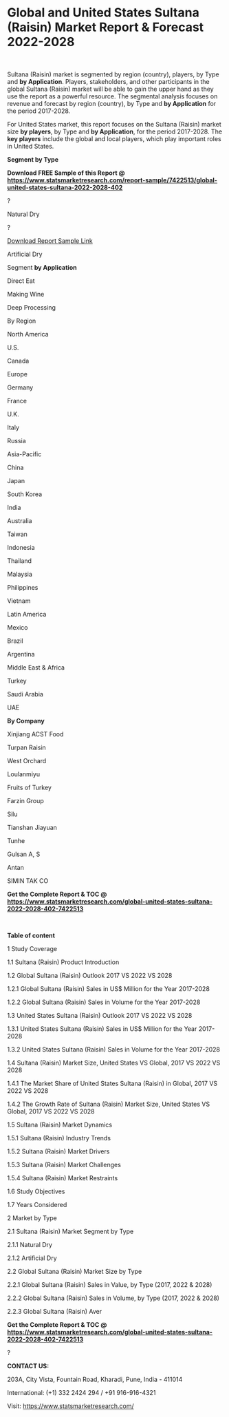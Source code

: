 <h1>Global and United States Sultana (Raisin) Market Report & Forecast 2022-2028</h1><br/><p>Sultana (Raisin) market is segmented by region (country), players, by Type and <strong>by Application</strong>. Players, stakeholders, and other participants in the global Sultana (Raisin) market will be able to gain the upper hand as they use the report as a powerful resource. The segmental analysis focuses on revenue and forecast by region (country), by Type and <strong>by Application</strong> for the period 2017-2028.</p>
 
 
 
 <p>For United States market, this report focuses on the Sultana (Raisin) market size <strong>by players</strong>, by Type and <strong>by Application</strong>, for the period 2017-2028. The <strong>key players</strong> include the global and local players, which play important roles in United States.</p>
 
 
 
 <p><strong>Segment by Type</strong></p>
 
 
 
 <div><b>Download FREE Sample of this Report @ <a href="https://www.statsmarketresearch.com/download-free-sample/7422513/global-united-states-sultana-2022-2028-402">https://www.statsmarketresearch.com/report-sample/7422513/global-united-states-sultana-2022-2028-402</a></b></div>
 
 
 
 <p>? </p>
 
 
 
 <p>Natural Dry</p>
 
 
 
 <p>? </p>
 
 
 
 <p><a href="https://www.statsmarketresearch.com/download-free-sample/7422513/global-united-states-sultana-2022-2028-402">Download Report Sample Link</a></p>
 
 
 
 <p>Artificial Dry</p>
 
 
 
 <p>Segment <strong>by Application</strong></p>
 
 
 
 <p>Direct Eat</p>
 
 
 
 <p>Making Wine</p>
 
 
 
 <p>Deep Processing</p>
 
 
 
 <p>By Region</p>
 
 
 
 <p>North America</p>
 
 
 
 <p>U.S.</p>
 
 
 
 <p>Canada</p>
 
 
 
 <p>Europe</p>
 
 
 
 <p>Germany</p>
 
 
 
 <p>France</p>
 
 
 
 <p>U.K.</p>
 
 
 
 <p>Italy</p>
 
 
 
 <p>Russia</p>
 
 
 
 <p>Asia-Pacific</p>
 
 
 
 <p>China</p>
 
 
 
 <p>Japan</p>
 
 
 
 <p>South Korea</p>
 
 
 
 <p>India</p>
 
 
 
 <p>Australia</p>
 
 
 
 <p>Taiwan</p>
 
 
 
 <p>Indonesia</p>
 
 
 
 <p>Thailand</p>
 
 
 
 <p>Malaysia</p>
 
 
 
 <p>Philippines</p>
 
 
 
 <p>Vietnam</p>
 
 
 
 <p>Latin America</p>
 
 
 
 <p>Mexico</p>
 
 
 
 <p>Brazil</p>
 
 
 
 <p>Argentina</p>
 
 
 
 <p>Middle East & Africa</p>
 
 
 
 <p>Turkey</p>
 
 
 
 <p>Saudi Arabia</p>
 
 
 
 <p>UAE</p>
 
 
 
 <p><strong>By Company</strong></p>
 
 
 
 <p>Xinjiang ACST Food</p>
 
 
 
 <p>Turpan Raisin</p>
 
 
 
 <p>West Orchard</p>
 
 
 
 <p>Loulanmiyu</p>
 
 
 
 <p>Fruits of Turkey</p>
 
 
 
 <p>Farzin Group</p>
 
 
 
 <p>Silu</p>
 
 
 
 <p>Tianshan Jiayuan</p>
 
 
 
 <p>Tunhe</p>
 
 
 
 <p>Gulsan A, S</p>
 
 
 
 <p>Antan</p>
 
 
 
 <p>SIMIN TAK CO</p>
 
 
 
 <div><b>Get the Complete Report & TOC @ <a href="https://www.statsmarketresearch.com/global-united-states-sultana-2022-2028-402-7422513">https://www.statsmarketresearch.com/global-united-states-sultana-2022-2028-402-7422513</a></b></div>
 
 
 
 <p><br />
 
 <b>Table of content</b></p>
 
 
 
 <p>1 Study Coverage<br />
 
 1.1 Sultana (Raisin) Product Introduction<br />
 
 1.2 Global Sultana (Raisin) Outlook 2017 VS 2022 VS 2028<br />
 
 1.2.1 Global Sultana (Raisin) Sales in US$ Million for the Year 2017-2028<br />
 
 1.2.2 Global Sultana (Raisin) Sales in Volume for the Year 2017-2028<br />
 
 1.3 United States Sultana (Raisin) Outlook 2017 VS 2022 VS 2028<br />
 
 1.3.1 United States Sultana (Raisin) Sales in US$ Million for the Year 2017-2028<br />
 
 1.3.2 United States Sultana (Raisin) Sales in Volume for the Year 2017-2028<br />
 
 1.4 Sultana (Raisin) Market Size, United States VS Global, 2017 VS 2022 VS 2028<br />
 
 1.4.1 The Market Share of United States Sultana (Raisin) in Global, 2017 VS 2022 VS 2028<br />
 
 1.4.2 The Growth Rate of Sultana (Raisin) Market Size, United States VS Global, 2017 VS 2022 VS 2028<br />
 
 1.5 Sultana (Raisin) Market Dynamics<br />
 
 1.5.1 Sultana (Raisin) Industry Trends<br />
 
 1.5.2 Sultana (Raisin) Market Drivers<br />
 
 1.5.3 Sultana (Raisin) Market Challenges<br />
 
 1.5.4 Sultana (Raisin) Market Restraints<br />
 
 1.6 Study Objectives<br />
 
 1.7 Years Considered<br />
 
 2 Market by Type<br />
 
 2.1 Sultana (Raisin) Market Segment by Type<br />
 
 2.1.1 Natural Dry<br />
 
 2.1.2 Artificial Dry<br />
 
 2.2 Global Sultana (Raisin) Market Size by Type<br />
 
 2.2.1 Global Sultana (Raisin) Sales in Value, by Type (2017, 2022 & 2028)<br />
 
 2.2.2 Global Sultana (Raisin) Sales in Volume, by Type (2017, 2022 & 2028)<br />
 
 2.2.3 Global Sultana (Raisin) Aver</p>
 
 
 
 <div><b>Get the Complete Report & TOC @ <a href="https://www.statsmarketresearch.com/global-united-states-sultana-2022-2028-402-7422513">https://www.statsmarketresearch.com/global-united-states-sultana-2022-2028-402-7422513</a></b></div>
 
 
 
 <p>? </p>
 
 
 
 <p><b>CONTACT US:</b><br />
 
 203A, City Vista, Fountain Road, Kharadi, Pune, India - 411014<br />
 
 International: (+1) 332 2424 294 / +91 916-916-4321<br />
 
 Visit: <a href="https://www.statsmarketresearch.com/">https://www.statsmarketresearch.com/</a></p>